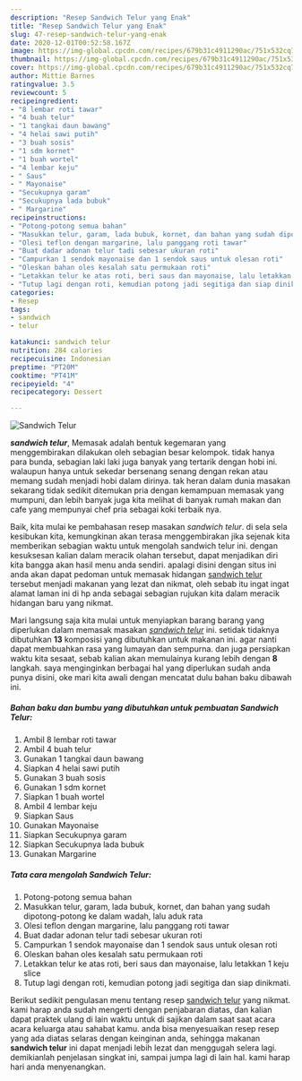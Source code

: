 ```yaml
---
description: "Resep Sandwich Telur yang Enak"
title: "Resep Sandwich Telur yang Enak"
slug: 47-resep-sandwich-telur-yang-enak
date: 2020-12-01T00:52:58.167Z
image: https://img-global.cpcdn.com/recipes/679b31c4911290ac/751x532cq70/sandwich-telur-foto-resep-utama.jpg
thumbnail: https://img-global.cpcdn.com/recipes/679b31c4911290ac/751x532cq70/sandwich-telur-foto-resep-utama.jpg
cover: https://img-global.cpcdn.com/recipes/679b31c4911290ac/751x532cq70/sandwich-telur-foto-resep-utama.jpg
author: Mittie Barnes
ratingvalue: 3.5
reviewcount: 5
recipeingredient:
- "8 lembar roti tawar"
- "4 buah telur"
- "1 tangkai daun bawang"
- "4 helai sawi putih"
- "3 buah sosis"
- "1 sdm kornet"
- "1 buah wortel"
- "4 lembar keju"
- " Saus"
- " Mayonaise"
- "Secukupnya garam"
- "Secukupnya lada bubuk"
- " Margarine"
recipeinstructions:
- "Potong-potong semua bahan"
- "Masukkan telur, garam, lada bubuk, kornet, dan bahan yang sudah dipotong-potong ke dalam wadah, lalu aduk rata"
- "Olesi teflon dengan margarine, lalu panggang roti tawar"
- "Buat dadar adonan telur tadi sebesar ukuran roti"
- "Campurkan 1 sendok mayonaise dan 1 sendok saus untuk olesan roti"
- "Oleskan bahan oles kesalah satu permukaan roti"
- "Letakkan telur ke atas roti, beri saus dan mayonaise, lalu letakkan 1 keju slice"
- "Tutup lagi dengan roti, kemudian potong jadi segitiga dan siap dinikmati."
categories:
- Resep
tags:
- sandwich
- telur

katakunci: sandwich telur 
nutrition: 284 calories
recipecuisine: Indonesian
preptime: "PT20M"
cooktime: "PT41M"
recipeyield: "4"
recipecategory: Dessert

---
```



![Sandwich Telur](https://img-global.cpcdn.com/recipes/679b31c4911290ac/751x532cq70/sandwich-telur-foto-resep-utama.jpg)

<b><i>sandwich telur</i></b>, Memasak adalah bentuk kegemaran yang menggembirakan dilakukan oleh sebagian besar kelompok. tidak hanya para bunda, sebagian laki laki juga banyak yang tertarik dengan hobi ini. walaupun hanya untuk sekedar bersenang senang dengan rekan atau memang sudah menjadi hobi dalam dirinya. tak heran dalam dunia masakan sekarang tidak sedikit ditemukan pria dengan kemampuan memasak yang mumpuni, dan lebih banyak juga kita melihat di banyak rumah makan dan cafe yang mempunyai chef pria sebagai koki terbaik nya.



Baik, kita mulai ke pembahasan resep masakan <i>sandwich telur</i>. di sela sela kesibukan kita, kemungkinan akan terasa menggembirakan jika sejenak kita memberikan sebagian waktu untuk mengolah sandwich telur ini. dengan kesuksesan kalian dalam meracik olahan tersebut, dapat menjadikan diri kita bangga akan hasil menu anda sendiri. apalagi disini dengan situs ini anda akan dapat pedoman untuk memasak hidangan <u>sandwich telur</u> tersebut menjadi makanan yang lezat dan nikmat, oleh sebab itu ingat ingat alamat laman ini di hp anda sebagai sebagian rujukan kita dalam meracik hidangan baru yang nikmat.


Mari langsung saja kita mulai untuk menyiapkan barang barang yang diperlukan dalam memasak masakan <u><i>sandwich telur</i></u> ini. setidak tidaknya dibutuhkan <b>13</b> komposisi yang dibutuhkan untuk makanan ini. agar nanti dapat membuahkan rasa yang lumayan dan sempurna. dan juga persiapkan waktu kita sesaat, sebab kalian akan memulainya kurang lebih dengan <b>8</b> langkah. saya menginginkan berbagai hal yang diperlukan sudah anda punya disini, oke mari kita awali dengan mencatat dulu bahan baku dibawah ini.

<!--inarticleads1-->

##### Bahan baku dan bumbu yang dibutuhkan untuk pembuatan Sandwich Telur:

1. Ambil 8 lembar roti tawar
1. Ambil 4 buah telur
1. Gunakan 1 tangkai daun bawang
1. Siapkan 4 helai sawi putih
1. Gunakan 3 buah sosis
1. Gunakan 1 sdm kornet
1. Siapkan 1 buah wortel
1. Ambil 4 lembar keju
1. Siapkan  Saus
1. Gunakan  Mayonaise
1. Siapkan Secukupnya garam
1. Siapkan Secukupnya lada bubuk
1. Gunakan  Margarine




<!--inarticleads2-->

##### Tata cara mengolah Sandwich Telur:

1. Potong-potong semua bahan
1. Masukkan telur, garam, lada bubuk, kornet, dan bahan yang sudah dipotong-potong ke dalam wadah, lalu aduk rata
1. Olesi teflon dengan margarine, lalu panggang roti tawar
1. Buat dadar adonan telur tadi sebesar ukuran roti
1. Campurkan 1 sendok mayonaise dan 1 sendok saus untuk olesan roti
1. Oleskan bahan oles kesalah satu permukaan roti
1. Letakkan telur ke atas roti, beri saus dan mayonaise, lalu letakkan 1 keju slice
1. Tutup lagi dengan roti, kemudian potong jadi segitiga dan siap dinikmati.




Berikut sedikit pengulasan menu tentang resep <u>sandwich telur</u> yang nikmat. kami harap anda sudah mengerti dengan penjabaran diatas, dan kalian dapat praktek ulang di lain waktu untuk di sajikan dalam saat saat acara acara keluarga atau sahabat kamu. anda bisa menyesuaikan resep resep yang ada diatas selaras dengan keinginan anda, sehingga makanan <b>sandwich telur</b> ini dapat menjadi lebih lezat dan menggugah selera lagi. demikianlah penjelasan singkat ini, sampai jumpa lagi di lain hal. kami harap hari anda menyenangkan.
